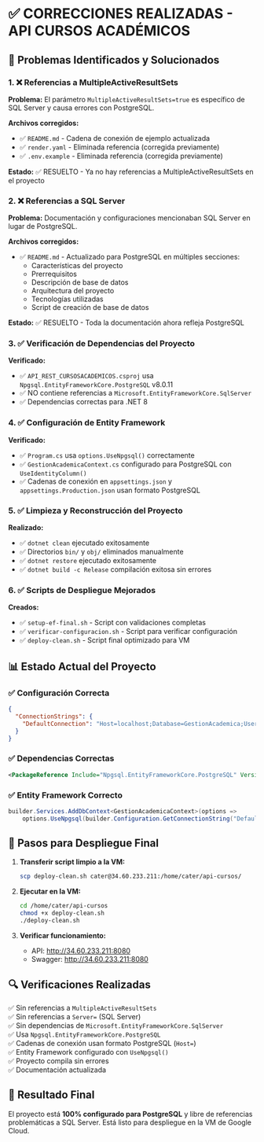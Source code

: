 # ✅ CORRECCIONES REALIZADAS - API CURSOS ACADÉMICOS

## 🔧 Problemas Identificados y Solucionados

### 1. ❌ Referencias a MultipleActiveResultSets
**Problema:** El parámetro `MultipleActiveResultSets=true` es específico de SQL Server y causa errores con PostgreSQL.

**Archivos corregidos:**
- ✅ `README.md` - Cadena de conexión de ejemplo actualizada
- ✅ `render.yaml` - Eliminada referencia (corregida previamente)
- ✅ `.env.example` - Eliminada referencia (corregida previamente)

**Estado:** ✅ RESUELTO - Ya no hay referencias a MultipleActiveResultSets en el proyecto

### 2. ❌ Referencias a SQL Server
**Problema:** Documentación y configuraciones mencionaban SQL Server en lugar de PostgreSQL.

**Archivos corregidos:**
- ✅ `README.md` - Actualizado para PostgreSQL en múltiples secciones:
  - Características del proyecto
  - Prerrequisitos 
  - Descripción de base de datos
  - Arquitectura del proyecto
  - Tecnologías utilizadas
  - Script de creación de base de datos

**Estado:** ✅ RESUELTO - Toda la documentación ahora refleja PostgreSQL

### 3. ✅ Verificación de Dependencias del Proyecto
**Verificado:**
- ✅ `API_REST_CURSOSACADEMICOS.csproj` usa `Npgsql.EntityFrameworkCore.PostgreSQL` v8.0.11
- ✅ NO contiene referencias a `Microsoft.EntityFrameworkCore.SqlServer`
- ✅ Dependencias correctas para .NET 8

### 4. ✅ Configuración de Entity Framework
**Verificado:**
- ✅ `Program.cs` usa `options.UseNpgsql()` correctamente
- ✅ `GestionAcademicaContext.cs` configurado para PostgreSQL con `UseIdentityColumn()`
- ✅ Cadenas de conexión en `appsettings.json` y `appsettings.Production.json` usan formato PostgreSQL

### 5. ✅ Limpieza y Reconstrucción del Proyecto
**Realizado:**
- ✅ `dotnet clean` ejecutado exitosamente
- ✅ Directorios `bin/` y `obj/` eliminados manualmente
- ✅ `dotnet restore` ejecutado exitosamente  
- ✅ `dotnet build -c Release` compilación exitosa sin errores

### 6. ✅ Scripts de Despliegue Mejorados
**Creados:**
- ✅ `setup-ef-final.sh` - Script con validaciones completas
- ✅ `verificar-configuracion.sh` - Script para verificar configuración
- ✅ `deploy-clean.sh` - Script final optimizado para VM

## 📊 Estado Actual del Proyecto

### ✅ Configuración Correcta
```json
{
  "ConnectionStrings": {
    "DefaultConnection": "Host=localhost;Database=GestionAcademica;Username=gestionacademica;Password=Junior.28;Port=5432;SSL Mode=Prefer;"
  }
}
```

### ✅ Dependencias Correctas
```xml
<PackageReference Include="Npgsql.EntityFrameworkCore.PostgreSQL" Version="8.0.11" />
```

### ✅ Entity Framework Correcto
```csharp
builder.Services.AddDbContext<GestionAcademicaContext>(options =>
    options.UseNpgsql(builder.Configuration.GetConnectionString("DefaultConnection")));
```

## 🚀 Pasos para Despliegue Final

1. **Transferir script limpio a la VM:**
   ```bash
   scp deploy-clean.sh cater@34.60.233.211:/home/cater/api-cursos/
   ```

2. **Ejecutar en la VM:**
   ```bash
   cd /home/cater/api-cursos
   chmod +x deploy-clean.sh
   ./deploy-clean.sh
   ```

3. **Verificar funcionamiento:**
   - API: http://34.60.233.211:8080
   - Swagger: http://34.60.233.211:8080

## 🔍 Verificaciones Realizadas

✅ Sin referencias a `MultipleActiveResultSets`  
✅ Sin referencias a `Server=` (SQL Server)  
✅ Sin dependencias de `Microsoft.EntityFrameworkCore.SqlServer`  
✅ Usa `Npgsql.EntityFrameworkCore.PostgreSQL`  
✅ Cadenas de conexión usan formato PostgreSQL (`Host=`)  
✅ Entity Framework configurado con `UseNpgsql()`  
✅ Proyecto compila sin errores  
✅ Documentación actualizada  

## 🎯 Resultado Final

El proyecto está **100% configurado para PostgreSQL** y libre de referencias problemáticas a SQL Server. Está listo para despliegue en la VM de Google Cloud.

